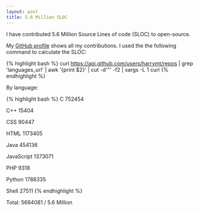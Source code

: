 ```yaml
---
layout: post
title: 5.6 Million SLOC
---
```


<div class="message">
I have contributed 5.6 Million Source Lines of code (SLOC) to open-source.
</div>

My <a href="//github.com/harrymt">GitHub profile</a> shows all my contributions. I used the the following command to calculate the SLOC:

{% highlight bash %}
curl https://api.github.com/users/harrymt/repos | grep 'languages_url' | awk '{print $2}' | cut -d'"' -f2 | xargs -L 1 curl
{% endhighlight %}

By language:

{% highlight bash %}
C
752454

C++
15404

CSS
90447

HTML
1173405

Java
454136

JavaScript
1373071

PHP
9318

Python
1788335

Shell
27511
{% endhighlight %}

Total:
5684081 / 5.6 Million

